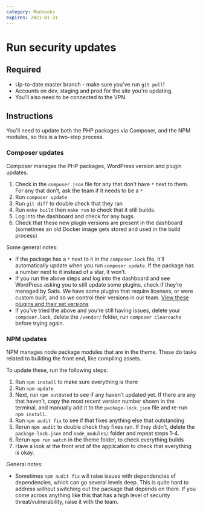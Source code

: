 ```yaml
---
category: Runbooks
expires: 2021-01-31
---
```


# Run security updates

## Required

* Up-to-date master branch - make sure you've run `git pull`!
* Accounts on dev, staging and prod for the site you're updating.
* You'll also need to be connected to the VPN.

## Instructions

You'll need to update both the PHP packages via Composer, and the NPM modules, so this is a two-step process.

### Composer updates

Composer manages the PHP packages, WordPress version and plugin updates.

1. Check in the `composer.json` file for any that don’t have `*` next to them. For any that don’t, ask the team if it needs to be a `*`
2. Run `composer update`
3. Run `git diff` to double check that they ran
4. Run `make build` then `make run` to check that it still builds.
5. Log into the dashboard and check for any bugs.
6. Check that these new plugin versions are present in the dashboard (sometimes an old Docker image gets stored and used in the build process)

Some general notes:
* If the package has a `*` next to it in the `composer.lock` file, it’ll automatically update when you run `composer update`.
If the package has a number next to it instead of a star, it won’t.
* If you run the above steps and log into the dashboard and see WordPress asking you to still update some plugins, check if they’re managed by Satis. We have some plugins that require licenses, or were custom built, and so we control their versions in our team. [View these plugins and their set versions](https://composer.wp.dsd.io/)
* If you’ve tried the above and you’re still having issues, delete your `composer.lock`, delete the `/vendor/` folder, run `composer clearcache` before trying again.


### NPM updates

NPM manages node package modules that are in the theme. These do tasks related to building the front end, like compiling assets.

To update these, run the following steps:

1. Run `npm install` to make sure everything is there
2. Run `npm update`
3. Next, run `npm outdated` to see if any haven’t updated yet. If there are any that haven't, copy the most recent version number shown in the terminal, and manually add it to the `package-lock.json` file and re-run `npm install`.
4. Run `npm audit fix` to see if that fixes anything else that outstanding
5. Rerun `npm audit` to double check they fixes ran. If they didn't, delete the `package-lock.json` and `node_modules/` folder and repeat steps 1-4.
5. Rerun `npm run watch` in the theme folder, to check everything builds
6. Have a look at the front end of the application to check that everything is okay.

General notes:
* Sometimes `npm audit fix` will raise issues with dependencies of dependencies, which can go several levels deep. This is quite hard to address without switching out the package that depends on them. If you come across anything like this that has a high level of security threat/vulnerability, raise it with the team.
